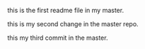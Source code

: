 this is the first readme file in my master.

this is my second change in the master repo.

this my third commit in the master.
